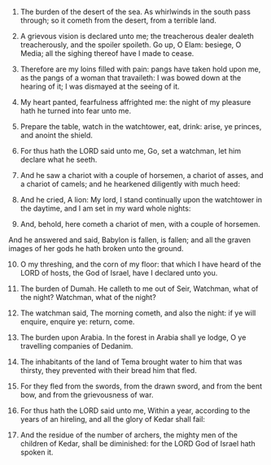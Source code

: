 1. The burden of the
desert of the sea. As whirlwinds in the south pass through; so it
cometh from the desert, from a terrible land.

2. A grievous vision is declared unto me; the treacherous dealer
dealeth treacherously, and the spoiler spoileth. Go up, O Elam:
besiege, O Media; all the sighing thereof have I made to cease.

3. Therefore are my loins filled with pain: pangs have taken hold
upon me, as the pangs of a woman that travaileth: I was bowed down at
the hearing of it; I was dismayed at the seeing of it.

4. My heart panted, fearfulness affrighted me: the night of my
pleasure hath he turned into fear unto me.

5. Prepare the table, watch in the watchtower, eat, drink: arise, ye
princes, and anoint the shield.

6. For thus hath the LORD said unto me, Go, set a watchman, let him
declare what he seeth.

7. And he saw a chariot with a couple of horsemen, a chariot of
asses, and a chariot of camels; and he hearkened diligently with much
heed:

8. And he cried, A lion: My lord, I stand continually upon the
watchtower in the daytime, and I am set in my ward whole nights:

9. And, behold, here cometh a chariot of men, with a couple of horsemen.

And he answered and said, Babylon is fallen, is fallen; and all the
graven images of her gods he hath broken unto the ground.

10. O my threshing, and the corn of my floor: that which I have
heard of the LORD of hosts, the God of Israel, have I declared unto
you.

11. The burden of Dumah. He calleth to me out of Seir, Watchman,
what of the night? Watchman, what of the night?

12. The watchman
said, The morning cometh, and also the night: if ye will enquire,
enquire ye: return, come.

13. The burden upon Arabia. In the forest in Arabia shall ye lodge,
O ye travelling companies of Dedanim.

14. The inhabitants of the land of Tema brought water to him that
was thirsty, they prevented with their bread him that fled.

15. For they fled from the swords, from the drawn sword, and from
the bent bow, and from the grievousness of war.

16. For thus hath the LORD said unto me, Within a year, according to
the years of an hireling, and all the glory of Kedar shall fail:

17. And the residue of the number of archers, the mighty men of the
children of Kedar, shall be diminished: for the LORD God of Israel
hath spoken it.